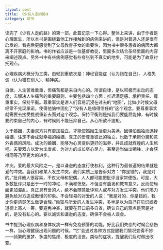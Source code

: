 ```yaml
---
layout: post
title: 《少有人走的路Ⅰ》
category: 读书
---
```


读完了《少有人走的路》的第一部，此篇记录一下心得。整体上来讲，由于作者是心理医生，所以本书是围绕着他工作接触到的病例来讲的，但是对普通人还是很有启发的。看完后更感觉到了父母教育子女的重要性，因为书中很多患者的病因大都离不开家庭的影响。书的作者应该是一位基督教徒，里面多次结合圣经里面的内容来阐述观点。另外书中有些病例感觉有些夸张到不真实的地步，可能是为了故意衬托观点。

心理疾病大概分为三类，由轻到重依次是：神经官能症（认为错在自己）、人格失调（认为错在别人）、精神病。

自律。人生苦难重重，但痛苦都是来自内心的。所谓自律，是以积极而主动的态度，去解决人生痛苦的重要原则，主要包括四个方面：推迟满足感、承担责任、尊重事实，保持平衡。尊重事实是讲人们容易沉浸在过去的“地图”，比如小时候父母经常不兑现承诺，使得他脑中固化了“没有人是值得信任的”这个观念，要尊重事实就需要去接受挑战重新去面对这个观念。保持平衡则是指我们要能屈能伸，有时候要约束自己的内心，有时候则不能压抑自己，从心所欲不逾矩。

关于婚姻，夫妻双方只有更加独立，才能使婚姻生活更为美满。因惧怕孤独而选择婚姻，注定不会成就幸福的婚姻。真正的爱尊重彼此的独立，也敢于承担分离和意外丧偶的风险。成功的婚姻，能够为心灵提供更好的滋养，并且成就辉煌的人生旅程。夫妻双方以爱为出发点，为对方的成长尽心尽力，甚至适当做出牺牲，才会获得同等乃至更大的进步。

冲突。爱的最大风险之一，是以谦逊的态度行使权利，这种行为最普遍的结果就是爱的冲突。当我们和某人发生冲突，我们实质上是告诉对方：“你是错的，我是对的。”批评他人很容易，不仅父母和配偶，人人都可能把批评当家常便饭。可是，大多数批评只是出于一时的冲动、不满和愤怒，不但没有启发和教育意义，反而使局面更加混乱。真正具有爱的人，绝不会随意批评别人或与对方发生冲突，他们竭力避免给对方造成傲慢的印象。不会轻易的对爱的人说：“我是对的，你是错的，我比你更清楚怎么做更合理。”动辄与所爱的人发生冲突，多半是以为自己在见识或者道德上高人一筹。要避免冲突，就要在开口前多自省，确认自己的观点是否是对的，是没有私心的。要以诚实和谦逊的态度，确保不会被人误会。

书中提到心理疾病和身体疾病一样有免疫预警的功能。好比我们失恋的时候会悲伤一样，当心理健康出现问题的时候，“它”会通过各种方式提醒我们情况变得不妙——频繁的噩梦、多度的焦虑、极度的沮丧，类似的症状，提醒我们及时做出改变。
















